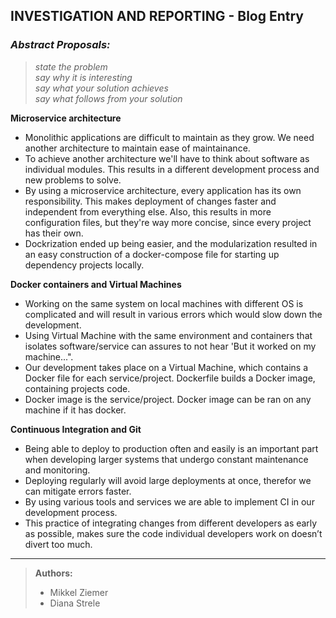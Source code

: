 ## INVESTIGATION AND REPORTING - Blog Entry


### _Abstract Proposals:_

> _state the problem_ <br>
> _say why it is interesting_ <br>
> _say what your solution achieves_ <br>
> _say what follows from your solution_ <br>

**Microservice architecture**

* Monolithic applications are difficult to maintain as they grow.
We need another architecture to maintain ease of maintainance.
* To achieve another architecture we'll have to think about software as individual modules.
This results in a different development process and new problems to solve.
* By using a microservice architecture, every application has its own responsibility.
This makes deployment of changes faster and independent from everything else.
Also, this results in more configuration files, but they're way more concise, since every project has their own.
* Dockrization ended up being easier, and the modularization resulted in an easy construction of
a docker-compose file for starting up dependency projects locally. 

**Docker containers and Virtual Machines**

* Working on the same system on local machines with different OS is
complicated and will result in various errors which would slow down the
development.
* Using Virtual Machine with the same environment and containers that
isolates software/service can assures to not hear 'But it worked on my machine...".
* Our development takes place on a Virtual Machine, which contains a Docker
file for each service/project. Dockerfile builds a Docker image, containing
projects code.
* Docker image is the service/project. Docker image can be ran on any
machine if it has docker.

**Continuous Integration and Git**

* Being able to deploy to production often and easily is an important part
when developing larger systems that undergo constant maintenance and monitoring.
* Deploying regularly will avoid large deployments at once, therefor we
can mitigate errors faster.
* By using various tools and services we are able to implement CI in our
development process.
* This practice of integrating changes from different developers as
early as possible, makes sure the code individual developers work on
doesn’t divert too much.

***
> **Authors:**
> - Mikkel Ziemer
> - Diana Strele
